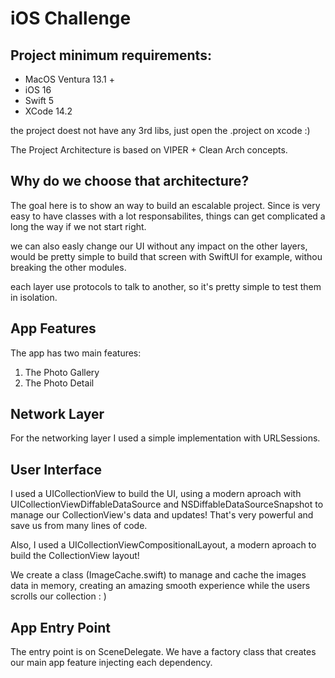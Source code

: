# iOS Challenge


## Project minimum requirements:

- MacOS Ventura 13.1 +
- iOS 16
- Swift 5
- XCode 14.2

the project doest not have any 3rd libs, just open the .project on xcode :) 

The Project Architecture is based on VIPER + Clean Arch concepts. 


## Why do we choose that architecture? 

The goal here is to show an way to build an escalable project. Since is very easy to have classes with a lot responsabilites, things can get complicated a long the way if we not start right. 

we can also easly change our UI without any impact on the other layers, would be pretty simple to build that screen with SwiftUI for example, withou breaking the other modules.

each layer use protocols to talk to another, so it's pretty simple to test them in isolation. 


## App Features

The app has two main features:

1) The Photo Gallery
2) The Photo Detail

## Network Layer

For the networking layer I used a simple implementation with URLSessions.


## User Interface

I used a UICollectionView to build the UI, using a modern aproach with UICollectionViewDiffableDataSource and NSDiffableDataSourceSnapshot to manage our CollectionView's data and updates! That's very powerful and save us from many lines of code. 

Also, I used a UICollectionViewCompositionalLayout, a modern aproach to build the CollectionView layout! 

We create a class (ImageCache.swift) to manage and cache the images data in memory, creating an amazing smooth experience while the users scrolls our collection : )



## App Entry Point

The entry point is on SceneDelegate. We have a factory class that creates our main app feature injecting each dependency.
